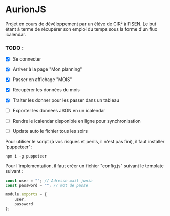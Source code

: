 # AurionJS

Projet en cours de dévéloppement par un éléve de CIR² à l'ISEN. Le but étant à terme de récupérer son emploi du temps sous la forme d'un flux icalendar. 

### TODO :
- [x] Se connecter
- [x] Arriver à la page "Mon planning"
- [x] Passer en affichage "MOIS"
- [x] Récupérer les données du mois
- [x] Traiter les donner pour les passer dans un tableau
- [ ] Exporter les données JSON en un icalendar
- [ ] Rendre le icalendar disponible en ligne pour synchronisation 
- [ ] Update auto le fichier tous les soirs


Pour utiliser le script (à vos risques et perils, il n'est pas fini), il faut installer 'puppeteer' :
```console
npm i -g puppeteer
```
Pour l'implementation, il faut créer un fichier "config.js" suivant le template suivant : 

```js
const user = ""; // Adresse mail junia
const password = ""; // mot de passe

module.exports = {
    user,
    password
};
```
